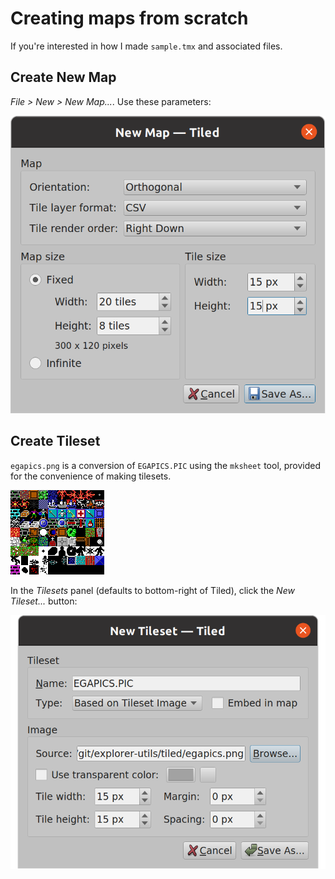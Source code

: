 # Creating maps from scratch

If you're interested in how I made `sample.tmx` and associated files.

## Create New Map

*File > New > New Map...*. Use these parameters:

![New map dialog](new_map.png)

## Create Tileset

`egapics.png` is a conversion of `EGAPICS.PIC` using the `mksheet` tool, provided for the convenience of making tilesets.

![EGA tileset graphics](../egapics.png)

In the *Tilesets* panel (defaults to bottom-right of Tiled), click the *New Tileset...* button:

![New tileset dialog](new_tileset.png)
